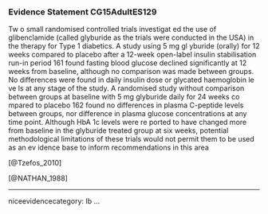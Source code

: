 ### Evidence Statement CG15AdultES129
Tw o small randomised controlled trials investigat ed the use of glibenclamide (called glyburide as the trials were conducted in the USA) in the therapy for Type 1 diabetics. A study using 5 mg gl yburide (orally) for 12 weeks compared to placebo after a 12-week open-label insulin stabilisation run-in period 161 found fasting blood glucose declined significantly at 12 weeks from baseline, although no comparison was made between groups. No differences were found in daily insulin dose or glycated haemoglobin le ve ls at any stage of the study. A randomised study without comparison between groups at baseline with 5 mg glyburide daily for 24 weeks co mpared to placebo 162 found no differences in plasma C-peptide levels between groups, nor difference in plasma glucose concentrations at any time point. Although HbA 1c levels were re ported to have changed more from baseline in the glyburide treated group at six weeks, potential methodological limitations of these trials would not permit them to be used as an ev idence base to inform recommendations in this area

[@Tzefos_2010]

[@NATHAN_1988]

---
niceevidencecategory: Ib
...


